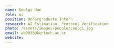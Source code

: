 ```yaml
---
name: Seulgi Han
role: ui
position: Undergraduate Intern
research: AI Estimation, Protocol Verification
photo: /assets/images/people/seulgi.jpg
email: ab9938@kentech.ac.kr
website:
---
```


